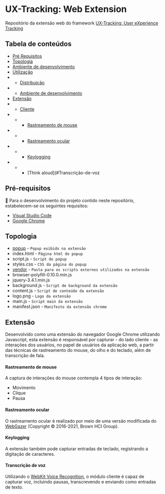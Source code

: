 # UX-Tracking: Web Extension
Repositório da extensão web do framework [UX-Tracking: User eXperience Tracking](https://uxtracking.andrepereira.eng.br/)

## Tabela de conteúdos

*  [Pré Requisitos](#pré-requisitos)
*  [Topologia](#topologia)
*  [Ambiente de desenvolvimento](#ambiente-de-desenvolvimento)
*  [Utilização](#utilização)
* * [Distribuição](#distribuição)
* * [Ambiente de desenvolvimento](#ambiente-de-desenvolvimento)
*  [Extensão](#Extensão)
* * [Cliente](#cliente)
* * * [Rastreamento de mouse](#rastreamento-de-mouse)
* * * [Rastreamento ocular](#rastreamento-ocular)
* * * [Keylogging](#keylogging)
* * * [Think aloud](#Transcrição-de-voz

 ## Pré-requisitos

📃 Para o desenvolvimento do projeto contido neste repositório, estabelecem-se os seguintes requisitos:

*  [Visual Studio Code](https://code.visualstudio.com/download)
*  [Google Chrome](https://www.google.com/chrome/)


## Topologia

- [popup](https://github.com/Colab-UNIRIO-UFPA/UX-Tracking-Extension/tree/master/popup)  - `Popup exibido na extensão`
 - index.html  - `Página html do popup`
 - script.js - `Script do popup`
 - styles.css - `CSS da página do popup`
- [vendor](https://github.com/Colab-UNIRIO-UFPA/UX-Tracking-Extension/tree/master/vendor)  - `Pasta para os scripts externos utilizados na extensão`
 - browser-polyfill-0.10.0.min.js
 - jquery-3.4.1.min.js
- background.js - `Script de background da extensão`
- content.js - `Script de conteúdo da extensão`
- logo.png - `Logo da extensão`
- main.js - `Script main da extensão`
- manifest.json - `Manifesto da extensão chrome`

## Extensão
Desenvolvido como uma extensão do navegador Google Chrome utilizando Javascript, esta extensão é responsável por capturar - do lado cliente - as interações dos usuários, no papel de usuários da aplicação web, a partir das técnicas de rastreamento do mouse, do olho e do teclado, além de transcrição de fala.
#### Rastreamento de mouse
A captura de interações do mouse contempla 4 tipos de interação:
* Movimento
* Clique
* Pausa
#### Rastreamento ocular
O rastreamento ocular é realizado por meio de uma versão modificada do [WebGazer](https://github.com/brownhci/WebGazer) (Copyright © 2016-2021, Brown HCI Group).
#### Keylogging
A extensão também pode capturar entradas de teclado, registrando a digitação de caracteres.
#### Transcrição de voz
Utilizando o [WebKit Voice Recognition](https://developer.mozilla.org/en-US/docs/Web/API/SpeechRecognition), o módulo cliente é capaz de capturar voz, incluindo pausas, transcrevendo e enviando como entradas de texto.
